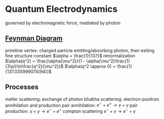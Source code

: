 # Quantum Electrodynamics
governed by electromagnetic force, mediated by photon
## [Feynman Diagram](feynman-diagram.md)
primitive vertex: charged particle emitting/absorbing photon, then exiting
fine structure constant $\alpha = \frac{1}{137}$
renormalization
	$\alpha(q^2) = \frac{\alpha(\mu^2)}{1 - \alpha(\mu^2)\frac{1}{3\pi}\ln\frac{q^2}{\mu^2}}$
	$\alpha(q^2 \approx 0) = \frac{1}{137.035999074(94)}$
## Processes
meller scattering: exchange of photon
bhabha scattering: electron-positron annihilation and production
pair annihilation: $e^{-} + e^{+} \rightarrow \gamma + \gamma$
pair production: $\gamma + \gamma \rightarrow e^{-} + e^{+}$
compton scattering $e^{-} + \gamma \rightarrow e^{-} + \gamma$